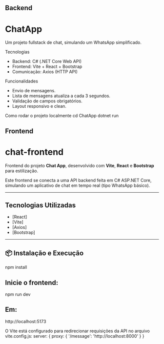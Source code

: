 
## Backend
# ChatApp

Um projeto fullstack de chat, simulando um WhatsApp simplificado.

 Tecnologias

- Backend: C# (.NET Core Web API)
- Frontend: Vite + React + Bootstrap
- Comunicação: Axios (HTTP API)

Funcionalidades

- Envio de mensagens.
- Lista de mensagens atualiza a cada 3 segundos.
- Validação de campos obrigatórios.
- Layout responsivo e clean.

Como rodar o projeto localmente
cd ChatApp
dotnet run

## Frontend
# chat-frontend

Frontend do projeto **Chat App**, desenvolvido com **Vite**, **React** e **Bootstrap** para estilização.

Este frontend se conecta a uma API backend feita em C# ASP.NET Core, simulando um aplicativo de chat em tempo real (tipo WhatsApp básico).

---

## Tecnologias Utilizadas

- [React]
- [Vite]
- [Axios]
- [Bootstrap]

---

## 📦 Instalação e Execução
npm install

## Inicie o frontend:
npm run dev

## Em:
http://localhost:5173


O Vite está configurado para redirecionar requisições da API no arquivo vite.config.js:
server: {
  proxy: {
    '/message': 'http://localhost:8000'
  }
}

